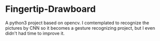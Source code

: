 # Fingertip-Drawboard
A python3 project based on opencv. I comtemplated to recognize the pictures by CNN so it becomes a gesture recognizing project, but I even didn't had time to improve it.
